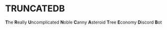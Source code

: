 # TRUNCATEDB
**T**he **R**eally **U**ncomplicated **N**oble **C**anny **A**steroid **T**ree **E**conomy **D**iscord **B**ot
